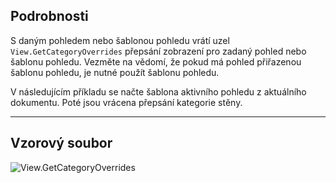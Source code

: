 ## Podrobnosti
S daným pohledem nebo šablonou pohledu vrátí uzel `View.GetCategoryOverrides` přepsání zobrazení pro zadaný pohled nebo šablonu pohledu. Vezměte na vědomí, že pokud má pohled přiřazenou šablonu pohledu, je nutné použít šablonu pohledu.

V následujícím příkladu se načte šablona aktivního pohledu z aktuálního dokumentu. Poté jsou vrácena přepsání kategorie stěny.
___
## Vzorový soubor

![View.GetCategoryOverrides](./Revit.Elements.Views.View.GetCategoryOverrides_img.jpg)
